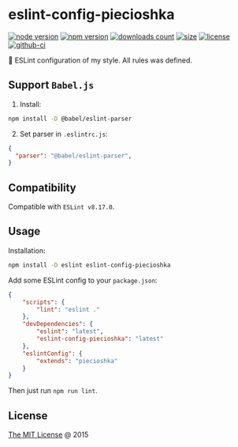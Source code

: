 # eslint-config-piecioshka

[![node version](https://img.shields.io/node/v/eslint-config-piecioshka.svg)](https://www.npmjs.com/package/eslint-config-piecioshka)
[![npm version](https://badge.fury.io/js/eslint-config-piecioshka.svg)](https://badge.fury.io/js/eslint-config-piecioshka)
[![downloads count](https://img.shields.io/npm/dt/eslint-config-piecioshka.svg)](https://www.npmjs.com/package/eslint-config-piecioshka)
[![size](https://packagephobia.com/badge?p=eslint-config-piecioshka)](https://packagephobia.com/result?p=eslint-config-piecioshka)
[![license](https://img.shields.io/npm/l/eslint-config-piecioshka.svg)](https://piecioshka.mit-license.org)
[![github-ci](https://github.com/piecioshka/eslint-config-piecioshka/actions/workflows/testing.yml/badge.svg)](https://github.com/piecioshka/eslint-config-piecioshka/actions/workflows/testing.yml)

🔨 ESLint configuration of my style. All rules was defined.

## Support `Babel.js`

1. Install:

  ```bash
  npm install -D @babel/eslint-parser
  ```

2. Set parser in `.eslintrc.js`:

  ```json
  {
    "parser": "@babel/eslint-parser",
  }
  ```

## Compatibility

Compatible with `ESLint v8.17.0`.

## Usage

Installation:

```bash
npm install -D eslint eslint-config-piecioshka
```

Add some ESLint config to your `package.json`:

```json
{
    "scripts": {
        "lint": "eslint ."
    },
    "devDependencies": {
        "eslint": "latest",
        "eslint-config-piecioshka": "latest"
    },
    "eslintConfig": {
        "extends": "piecioshka"
    }
}
```

Then just run `npm run lint`.

## License

[The MIT License](https://piecioshka.mit-license.org) @ 2015
